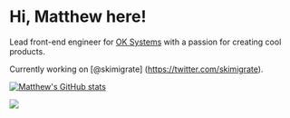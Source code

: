# Hi, Matthew here!

Lead front-end engineer for [OK Systems](https://okgrade.com/) with a passion for creating cool products.

Currently working on [@skimigrate] (https://twitter.com/skimigrate).

[![Matthew's GitHub stats](https://github-readme-stats.vercel.app/api?username=mpsb&count_private=true&theme=dracula)](https://github.com/anuraghazra/github-readme-stats)

![](https://komarev.com/ghpvc/?username=mpsb)
